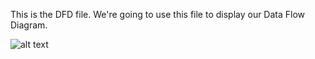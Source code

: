 This is the DFD file. We're going to use this file to display our Data Flow Diagram.

![alt text](https://cloud.githubusercontent.com/assets/5325162/19048565/815e88e6-896c-11e6-96c9-d66c0615c303.png)
